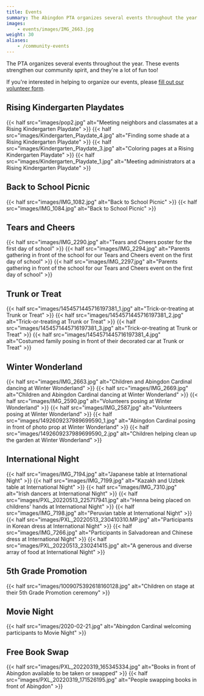 ```yaml
---
title: Events
summary: The Abingdon PTA organizes several events throughout the year.
images:
    - events/images/IMG_2663.jpg
weight: 30
aliases:
    - /community-events
---
```


The PTA organizes several events throughout the year. These events strengthen our community spirit, and they're a lot of fun too!

If you're interested in helping to organize our events, please [fill out our volunteer form](https://docs.google.com/forms/d/e/1FAIpQLSf50HFDkNfDxP5VfE2LzsxKbUPZdmRGQTeNEUhXkU_qLCLWZQ/viewform?usp=sf_link).

## Rising Kindergarten Playdates

{{< half src="images/pop2.jpg" alt="Meeting neighbors and classmates at a Rising Kindergarten Playdate" >}}
{{< half src="images/Kindergarten_Playdate_4.jpg" alt="Finding some shade at a Rising Kindergarten Playdate" >}}
{{< half src="images/Kindergarten_Playdate_3.jpg" alt="Coloring pages at a Rising Kindergarten Playdate" >}}
{{< half src="images/Kindergarten_Playdate_1.jpg" alt="Meeting administrators at a Rising Kindergarten Playdate" >}}

## Back to School Picnic

{{< half src="images/IMG_1082.jpg" alt="Back to School Picnic" >}}
{{< half src="images/IMG_1084.jpg" alt="Back to School Picnic" >}}

## Tears and Cheers

{{< half src="images/IMG_2290.jpg" alt="Tears and Cheers poster for the first day of school" >}}
{{< half src="images/IMG_2294.jpg" alt="Parents gathering in front of the school for our Tears and Cheers event on the first day of school" >}}
{{< half src="images/IMG_2297.jpg" alt="Parents gathering in front of the school for our Tears and Cheers event on the first day of school" >}}

## Trunk or Treat

{{< half src="images/1454571445716197381_1.jpg" alt="Trick-or-treating at Trunk or Treat" >}}
{{< half src="images/1454571445716197381_2.jpg" alt="Trick-or-treating at Trunk or Treat" >}}
{{< half src="images/1454571445716197381_3.jpg" alt="Trick-or-treating at Trunk or Treat" >}}
{{< half src="images/1454571445716197381_4.jpg" alt="Costumed family posing in front of their decorated car at Trunk or Treat" >}}

## Winter Wonderland

{{< half src="images/IMG_2663.jpg" alt="Children and Abingdon Cardinal dancing at Winter Wonderland" >}}
{{< half src="images/IMG_2669.jpg" alt="Children and Abingdon Cardinal dancing at Winter Wonderland" >}}
{{< half src="images/IMG_2590.jpg" alt="Volunteers posing at Winter Wonderland" >}}
{{< half src="images/IMG_2587.jpg" alt="Volunteers posing at Winter Wonderland" >}}
{{< half src="images/1492609237989699590_1.jpg" alt="Abingdon Cardinal posing in front of photo prop at Winter Wonderland" >}}
{{< half src="images/1492609237989699590_2.jpg" alt="Children helping clean up the garden at Winter Wonderland" >}}

## International Night

{{< half src="images/IMG_7194.jpg" alt="Japanese table at International Night" >}}
{{< half src="images/IMG_7199.jpg" alt="Kazakh and Uzbek table at International Night" >}}
{{< half src="images/IMG_7310.jpg" alt="Irish dancers at International Night" >}}
{{< half src="images/PXL_20220513_225717941.jpg" alt="Henna being placed on childrens' hands at International Night" >}}
{{< half src="images/IMG_7198.jpg" alt="Peruvian table at International Night" >}}
{{< half src="images/PXL_20220513_230410310.MP.jpg" alt="Participants in Korean dress at International Night" >}}
{{< half src="images/IMG_7266.jpg" alt="Participants in Salvadorean and Chinese dress at International Night" >}}
{{< half src="images/PXL_20220513_230241415.jpg" alt="A generous and diverse array of food at International Night" >}}

## 5th Grade Promotion

{{< half src="images/1009075392618160128.jpg" alt="Children on stage at their 5th Grade Promotion ceremony" >}}

## Movie Night

{{< half src="images/2020-02-21.jpg" alt="Abingdon Cardinal welcoming participants to Movie Night" >}}

## Free Book Swap

{{< half src="images/PXL_20220319_165345334.jpg" alt="Books in front of Abingdon available to be taken or swapped" >}}
{{< half src="images/PXL_20220319_171526195.jpg" alt="People swapping books in front of Abingdon" >}}